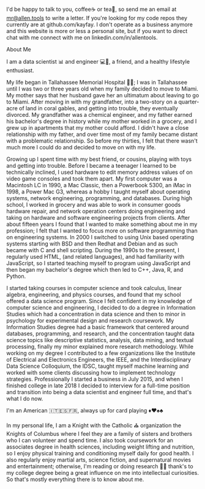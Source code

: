 I'd be happy to talk to you, coffee:coffee: or tea:tea:, so send me an email at mr@allen.tools to write a letter. If you're looking for my code repos they currently are at github.com/kayfay. I don't operate as a business anymore and this website is more or less a personal site, but if you want to direct chat with me connect with me on linkedin.com/in/allentools.

About Me

I am a data scientist :bar_chart: and engineer :computer::wrench:, a friend, and a healthy lifestyle enthusiast.

My life began in Tallahassee Memorial Hospital :hospital::sagittarius:; I was in Tallahassee until I was two or three years old when my family decided to move to Miami. My mother says that her husband gave her an ultimatum about leaving to go to Miami. After moving in with my grandfather, into a two-story on a quarter-acre of land in coral gables, and getting into trouble, they eventually divorced. My grandfather was a chemical engineer, and my father earned his bachelor's degree in history while my mother worked in a grocery, and I grew up in apartments that my mother could afford. I didn't have a close relationship with my father, and over time most of my family became distant with a problematic relationship. So before my thirties, I felt that there wasn't much more I could do and decided to move on with my life.

Growing up I spent time with my best friend, or cousins, playing with toys and getting into trouble. Before I became a teenager I learned to be technically inclined, I used hardware to edit memory address values of on video game consoles and took them apart. My first computer was a Macintosh LC in 1990, a Mac Classic, then a Powerbook 5300, an iMac in 1998, a Power Mac G3, whereas a hobby I taught myself about operating systems, network engineering, programming, and databases. During high school, I worked in grocery and was able to work in consumer goods hardware repair, and network operation centers doing engineering and taking on hardware and software engineering projects from clients. After about fifteen years I found that I wanted to make something about me in my profession; I felt that I wanted to focus more on software programming than on engineering systems. In 2000 I switched to using Unix based operating systems starting with BSD and then Redhat and Debian and as such became with C and shell scripting. During the 1990s to the present, I regularly used HTML, (and related languages), and had familiarity with JavaScript, so I started teaching myself to program using JavaScript and then began my bachelor's degree which then led to C++, Java, R, and Python.

I started taking courses in computer science and took calculus, linear algebra, engineering, and physics courses, and found that my school offered a data science program. Since I felt confident in my knowledge of computer science and engineering, I decided to do a degree in Information Studies which had a concentration in data science and then to minor in psychology for experimental design and research coursework. My Information Studies degree had a basic framework that centered around databases, programming, and research, and the concentration taught data science topics like descriptive statistics, analysis, data mining, and textual processing, finally my minor explained more research methodology. While working on my degree I contributed to a few organizations like the Institute of Electrical and Electronics Engineers, the IEEE, and the Interdisciplinary Data Science Colloquium, the IDSC, taught myself machine learning and worked with some clients discussing how to implement technology strategies. Professionally I started a business in July 2015, and when I finished college in late 2018 I decided to interview for a full-time position and transition into being a data scientist and engineer full time, and that's what I do now.

I'm an American :it::es::fr:, always up for card playing :diamonds::hearts::spades::clubs:

In my personal life, I am a Knight with the Catholic :church: organization the Knights of Columbus where I feel they are a family of sisters and brothers who I can volunteer and spend time. I also took coursework for an associates degree in health sciences, including weight lifting and nutrition, so I enjoy physical training and conditioning myself daily for good health. I also regularly enjoy martial arts, science fiction, and supernatural movies and entertainment; otherwise, I'm reading or doing research :notebook::memo: thank's to my college degree being a great influence on me into intellectual curiosities. So that's mostly everything there is to know about me.
